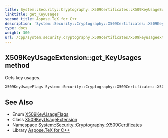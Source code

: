 ```yaml
---
title: System::Security::Cryptography::X509Certificates::X509KeyUsageExtension::get_KeyUsages method
linktitle: get_KeyUsages
second_title: Aspose.TeX for C++
description: 'System::Security::Cryptography::X509Certificates::X509KeyUsageExtension::get_KeyUsages method. Gets key usages in C++.'
type: docs
weight: 300
url: /cpp/system.security.cryptography.x509certificates/x509keyusageextension/get_keyusages/
---
```

## X509KeyUsageExtension::get_KeyUsages method


Gets key usages.

```cpp
X509KeyUsageFlags System::Security::Cryptography::X509Certificates::X509KeyUsageExtension::get_KeyUsages()
```

## See Also

* Enum [X509KeyUsageFlags](../../x509keyusageflags/)
* Class [X509KeyUsageExtension](../)
* Namespace [System::Security::Cryptography::X509Certificates](../../)
* Library [Aspose.TeX for C++](../../../)

